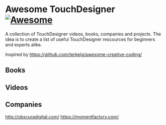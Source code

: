 # Awesome TouchDesigner [![Awesome](https://cdn.rawgit.com/sindresorhus/awesome/d7305f38d29fed78fa85652e3a63e154dd8e8829/media/badge.svg)](https://github.com/sindresorhus/awesome)

A collection of TouchDesigner videos, books, companies and projects. The idea is to create a list of useful TouchDesigner rescources for beginners and experts alike.

Inspired by https://github.com/terkelg/awesome-creative-coding/

## Books

## Videos

## Companies

http://obscuradigital.com/
https://momentfactory.com/


